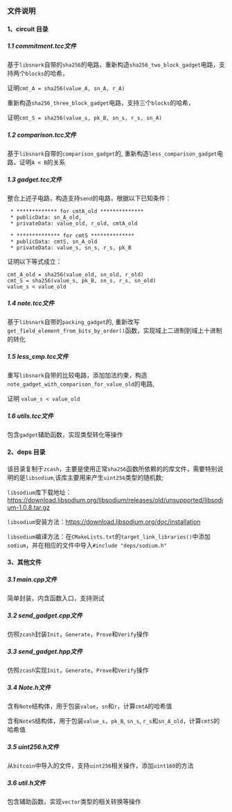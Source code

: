 ### 文件说明

#### 1、circuit 目录

##### 1.1 commitment.tcc文件
基于`libsnark`自带的`sha256`的电路，重新构造`sha256_two_block_gadget`电路，支持两个`blocks`的哈希，

证明`cmt_A = sha256(value_A, sn_A, r_A)`

重新构造`sha256_three_block_gadget`电路，支持三个`blocks`的哈希，

证明`cmt_S = sha256(value_s, pk_B, sn_s, r_s, sn_A)`

##### 1.2 comparison.tcc文件
基于`libsnark`自带的`comparison_gadget`的, 重新构造`less_comparison_gadget`电路，证明`A < B`的关系

##### 1.3 gadget.tcc文件
整合上述子电路，构造支持`send`的电路，根据以下已知条件：
```
 * ************* for cmtA_old **************
 * publicData: sn_A_old,  
 * privateData: value_old, r_old, cmtA_old

 * ************** for cmtS **************
 * publicData: cmtS, sn_A_old  
 * privateData: value_s, sn_s, r_s, pk_B
 ```
 证明以下等式成立：
```
cmt_A_old = sha256(value_old, sn_old, r_old)
cmt_S = sha256(value_s, pk_B, sn_s, r_s, sn_old)
value_s < value_old
```

##### 1.4 note.tcc文件
基于`libsnark`自带的`packing_gadget`的, 重新改写`get_field_element_from_bits_by_order()`函数，实现域上二进制到域上十进制的转化

##### 1.5 less_cmp.tcc文件
重写`libsnark`自带的比较电路，添加加法约束，构造`note_gadget_with_comparison_for_value_old`的电路, 

证明 `value_s < value_old`

##### 1.6 utils.tcc文件
包含`gadget`辅助函数，实现类型转化等操作

#### 2、deps 目录
该目录复制于`zcash`，主要是使用正常`sha256`函数所依赖的的库文件，需要特别说明的是`libsodium`,该库主要用来产生`uint256`类型的随机数;

`libsodium`库下载地址：https://download.libsodium.org/libsodium/releases/old/unsupported/libsodium-1.0.8.tar.gz

`libsodium`安装方法：https://download.libsodium.org/doc/installation

`libsodium`编译方法：在`CMakeLists.txt`的`target_link_libraries()`中添加`sodium`，并在相应的文件中导入`#include "deps/sodium.h"`

#### 3、其他文件

##### 3.1 main.cpp文件
简单封装，内含函数入口，支持测试

##### 3.2 send_gadget.cpp文件
仿照`zcash`封装`Init`，`Generate`，`Prove`和`Verify`操作

##### 3.3 send_gadget.hpp文件
仿照`zcash`实现`Init`，`Generate`，`Prove`和`Verify`操作

##### 3.4 Note.h文件
含有`Note`结构体，用于包装`value`，`sn`和`r`，计算`cmtA`的哈希值

含有`NoteS`结构体，用于包装`value_s`，`pk_B`, `sn_s`, `r_s`和`sn_A_old`，计算`cmtS`的哈希值


##### 3.5 uint256.h文件
从`bitcoin`中导入的文件，支持`uint256`相关操作，添加`uint160`的方法

##### 3.6 util.h文件
包含辅助函数，实现`vector`类型的相关转换等操作